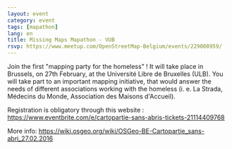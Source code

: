 ```yaml
---
layout: event
category: event
tags: [mapathon]
lang: en
title: Missing Maps Mapathon - VUB
rsvp: https://www.meetup.com/OpenStreetMap-Belgium/events/229008959/
---
```


Join the first "mapping party for the homeless" ! It will take place in Brussels, on 27th February, at the Université Libre de Bruxelles (ULB).
You will take part to an important mapping initiative, that would answer the needs of different associations working with the homeless (i. e. La Strada, Médecins du Monde, Association des Maisons d'Accueil).

Registration is obligatory through this website : <https://www.eventbrite.com/e/cartopartie-sans-abris-tickets-21114409768>

More info: <https://wiki.osgeo.org/wiki/OSGeo-BE-Cartopartie_sans-abri_27.02.2016>
